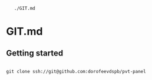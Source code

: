 
`    ./GIT.md    `

# GIT.md

## Getting started

```

git clone ssh://git@github.com:dorofeevdspb/pvt-panel

```

